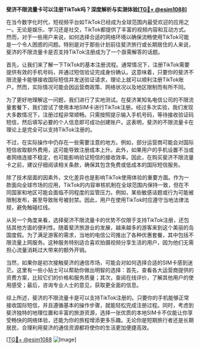 **斐济不限流量卡可以注册TikTok吗？深度解析与实测体验[[TG💪+ @esim1088](https://t.me/s/esim1088)]**

在当今数字化时代，短视频平台如TikTok已经成为全球范围内最受欢迎的应用之一。无论是娱乐、学习还是社交，TikTok都提供了丰富的视频内容和互动方式。然而，对于一些用户来说，如何选择合适的网络环境以确保流畅使用TikTok可能是一个令人困惑的问题。特别是对于那些计划前往斐济旅行或长期居住的人来说，斐济的不限流量卡是否支持TikTok注册成为了一个亟需解答的话题。

首先，让我们来了解一下TikTok的基本注册流程。通常情况下，注册TikTok需要提供有效的手机号码，并通过短信验证完成身份确认。这意味着，只要你的斐济不限流量卡能够接收国际短信并发送验证请求，理论上就可以顺利注册TikTok账户。然而，实际情况可能会因运营商政策、网络状况以及地区限制而有所不同。

为了更好地理解这一问题，我们进行了实地测试。在斐济某知名电信公司的不限流量套餐下，我们尝试了使用本地SIM卡进行TikTok注册。经过多次实验，我们发现大多数情况下，注册过程非常顺畅。只需按照提示输入手机号码，等待接收验证码短信，然后填写必要的个人信息即可成功创建账户。这表明，斐济的不限流量卡在理论上是完全可以支持TikTok注册的。

不过，在实际操作中仍存在一些需要注意的地方。例如，部分运营商可能会对国际短信收取额外费用，这可能导致注册成本上升。此外，如果用户的手机设置不当或者网络连接不稳定，也可能影响验证短信的接收效率。因此，在购买斐济不限流量卡之前，建议仔细阅读相关条款，确保其包含免费或低成本的国际短信服务。

除了技术层面的因素外，文化差异也是影响TikTok使用体验的重要方面。作为一款面向全球市场的应用，TikTok的内容审核机制在全球范围内保持一致，但在不同国家和地区可能会面临不同程度的监管压力。例如，某些敏感话题或行为可能被限制发布，甚至导致账号被封禁。因此，用户在使用TikTok时应遵守当地法律法规，避免触碰红线。

从另一个角度来看，选择斐济不限流量卡的优势不仅限于支持TikTok注册，还包括其他方面的便利性。随着斐济旅游业的发展，越来越多的游客来到这个美丽的岛国度假。为了满足游客的需求，当地的电信公司推出了各种优惠套餐，其中包括不限流量上网服务。这种服务特别适合喜欢拍摄视频分享生活的用户，因为他们无需担心流量消耗过大带来的额外开销。

当然，如果你是初次接触斐济的通信市场，可能会对如何选择合适的SIM卡感到迷茫。这里有一些小贴士可以帮助你做出明智的选择：首先，查看各大运营商提供的资费方案，比较它们的价格和服务质量；其次，查阅在线评价，了解其他用户的使用感受；最后，咨询专业人士的意见，获取更全面的信息。

综上所述，斐济的不限流量卡是可以支持TikTok注册的。只要你的手机能够正常接收国际短信，并且遵循基本的操作步骤，就能轻松完成注册过程。同时，考虑到斐济独特的地理位置和丰富的旅游资源，选择一张优质的本地SIM卡不仅能让你享受畅快的网络体验，还能为你的旅程增添更多乐趣。无论你是短期旅行者还是长期居民，合理利用斐济的通信资源都将使你的生活更加便捷高效。

[[TG💪+ @esim1088](https://t.me/s/esim1088) ![Image](https://i.postimg.cc/4NQfJmqS/Snipaste-2025-05-13-00-14-12.png)]